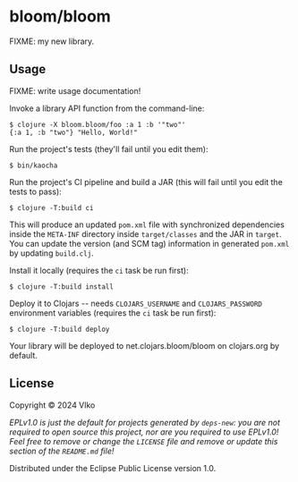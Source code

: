 # bloom/bloom

FIXME: my new library.

## Usage

FIXME: write usage documentation!

Invoke a library API function from the command-line:

    $ clojure -X bloom.bloom/foo :a 1 :b '"two"'
    {:a 1, :b "two"} "Hello, World!"

Run the project's tests (they'll fail until you edit them):

    $ bin/kaocha

Run the project's CI pipeline and build a JAR (this will fail until you edit the tests to pass):

    $ clojure -T:build ci

This will produce an updated `pom.xml` file with synchronized dependencies inside the `META-INF`
directory inside `target/classes` and the JAR in `target`. You can update the version (and SCM tag)
information in generated `pom.xml` by updating `build.clj`.

Install it locally (requires the `ci` task be run first):

    $ clojure -T:build install

Deploy it to Clojars -- needs `CLOJARS_USERNAME` and `CLOJARS_PASSWORD` environment
variables (requires the `ci` task be run first):

    $ clojure -T:build deploy

Your library will be deployed to net.clojars.bloom/bloom on clojars.org by default.

## License

Copyright © 2024 Vlko

_EPLv1.0 is just the default for projects generated by `deps-new`: you are not_
_required to open source this project, nor are you required to use EPLv1.0!_
_Feel free to remove or change the `LICENSE` file and remove or update this_
_section of the `README.md` file!_

Distributed under the Eclipse Public License version 1.0.
